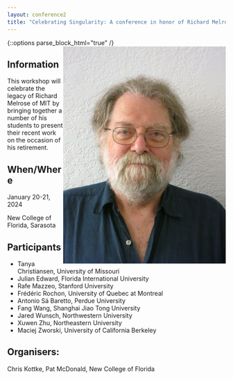 ```yaml
---
layout: conference2
title: "Celebrating Singularity: A conference in honor of Richard Melrose"
---
```


{::options parse_block_html="true" /}
<img align="right" src="Richard_Melrose.jpg">

## Information
This workshop will celebrate the legacy of Richard Melrose of MIT by bringing together a number of his students to present their recent work on the occasion of his retirement.

## When/Where
January 20-21, 2024

New College of Florida, Sarasota


## Participants
- Tanya Christiansen, University of Missouri
- Julian Edward, Florida International University
- Rafe Mazzeo, Stanford University
- Frédéric Rochon, University of Quebec at Montreal
- Antonio Sá Baretto, Perdue University
- Fang Wang, Shanghai Jiao Tong University
- Jared Wunsch, Northwestern University
- Xuwen Zhu, Northeastern University
- Maciej Zworski, University of California Berkeley


## Organisers:  
Chris Kottke, Pat McDonald, New College of Florida



